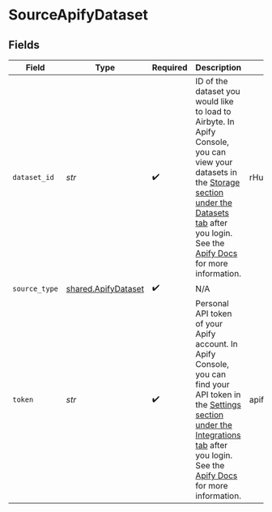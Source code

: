 # SourceApifyDataset


## Fields

| Field                                                                                                                                                                                                                                                                                                                                      | Type                                                                                                                                                                                                                                                                                                                                       | Required                                                                                                                                                                                                                                                                                                                                   | Description                                                                                                                                                                                                                                                                                                                                | Example                                                                                                                                                                                                                                                                                                                                    |
| ------------------------------------------------------------------------------------------------------------------------------------------------------------------------------------------------------------------------------------------------------------------------------------------------------------------------------------------ | ------------------------------------------------------------------------------------------------------------------------------------------------------------------------------------------------------------------------------------------------------------------------------------------------------------------------------------------ | ------------------------------------------------------------------------------------------------------------------------------------------------------------------------------------------------------------------------------------------------------------------------------------------------------------------------------------------ | ------------------------------------------------------------------------------------------------------------------------------------------------------------------------------------------------------------------------------------------------------------------------------------------------------------------------------------------ | ------------------------------------------------------------------------------------------------------------------------------------------------------------------------------------------------------------------------------------------------------------------------------------------------------------------------------------------ |
| `dataset_id`                                                                                                                                                                                                                                                                                                                               | *str*                                                                                                                                                                                                                                                                                                                                      | :heavy_check_mark:                                                                                                                                                                                                                                                                                                                         | ID of the dataset you would like to load to Airbyte. In Apify Console, you can view your datasets in the <a href="https://console.apify.com/storage/datasets">Storage section under the Datasets tab</a> after you login. See the <a href="https://docs.apify.com/platform/storage/dataset">Apify Docs</a> for more information.           | rHuMdwm6xCFt6WiGU                                                                                                                                                                                                                                                                                                                          |
| `source_type`                                                                                                                                                                                                                                                                                                                              | [shared.ApifyDataset](../../models/shared/apifydataset.md)                                                                                                                                                                                                                                                                                 | :heavy_check_mark:                                                                                                                                                                                                                                                                                                                         | N/A                                                                                                                                                                                                                                                                                                                                        |                                                                                                                                                                                                                                                                                                                                            |
| `token`                                                                                                                                                                                                                                                                                                                                    | *str*                                                                                                                                                                                                                                                                                                                                      | :heavy_check_mark:                                                                                                                                                                                                                                                                                                                         | Personal API token of your Apify account. In Apify Console, you can find your API token in the <a href="https://console.apify.com/account/integrations">Settings section under the Integrations tab</a> after you login. See the <a href="https://docs.apify.com/platform/integrations/api#api-token">Apify Docs</a> for more information. | apify_api_PbVwb1cBbuvbfg2jRmAIHZKgx3NQyfEMG7uk                                                                                                                                                                                                                                                                                             |